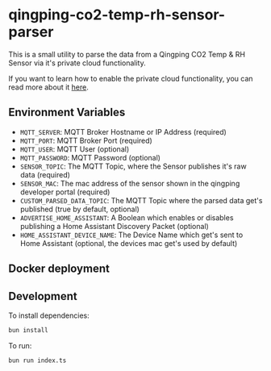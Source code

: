 # qingping-co2-temp-rh-sensor-parser

This is a small utility to parse the data from a Qingping CO2 Temp & RH Sensor via it's private cloud functionality.

If you want to learn how to enable the private cloud functionality, you can read more about it [here](https://github.com/GreyEarl/qingping-air-monitor-mqtt).

## Environment Variables

- `MQTT_SERVER`: MQTT Broker Hostname or IP Address (required)
- `MQTT_PORT`: MQTT Broker Port (required)
- `MQTT_USER`: MQTT User (optional)
- `MQTT_PASSWORD`: MQTT Password (optional)
- `SENSOR_TOPIC`: The MQTT Topic, where the Sensor publishes it's raw data (required)
- `SENSOR_MAC`: The mac address of the sensor shown in the qingping developer portal (required)
- `CUSTOM_PARSED_DATA_TOPIC`: The MQTT Topic where the parsed data get's published (true by default, optional)
- `ADVERTISE_HOME_ASSISTANT`: A Boolean which enables or disables publishing a Home Assistant Discovery Packet (optional)
- `HOME_ASSISTANT_DEVICE_NAME`: The Device Name which get's sent to Home Assistant (optional, the devices mac get's used by default)

## Docker deployment

## Development

To install dependencies:

```bash
bun install
```

To run:

```bash
bun run index.ts
```
